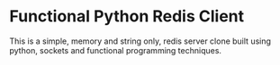 Functional Python Redis Client
========

This is a simple, memory and string only, redis server clone built using python, sockets and functional programming techniques.

